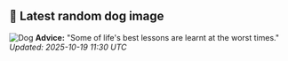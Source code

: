 ## 🐶 Latest random dog image
![Dog](https://images.dog.ceo/breeds/chihuahua/n02085620_8611.jpg)
**Advice:** "Some of life's best lessons are learnt at the worst times."
*Updated: 2025-10-19 11:30 UTC*
